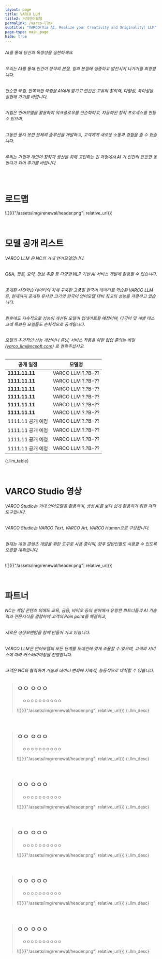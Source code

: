 ```yaml
---
layout: page
title: VARCO LLM
title2: 거대언어모델
permalink: /varco-llm/
subtitle: "VARCO(Via AI, Realize your Creativity and Originality) LLM"
page-type: main_page
hide: true
---
```


<script src="{{ site.baseurl | prepend: site.url }}/assets/js/about_llm.js"></script>

<style>
  .title-padder {
    padding-bottom: 0 !important;
  }
  h1.main_page {
    padding: 0 !important;
  }
  h6 a {
    text-decoration: underline;
    color: var(--gray600);
  }
</style>

<h6>AI를 통해 당신의 독창성을 실현하세요.</h6>
<h6>우리는 AI를 통해 인간이 창작의 본질, 일의 본질에 집중하고 발전시켜 나가기를 희망합니다.</h6>
<h6>단순한 작업, 반복적인 작업을 AI에게 맡기고 인간은 고유의 창의력, 다양성, 특이성을 실현해 가기를 바랍니다.</h6>
<h6>기업은 언어모델을 활용하여 워크플로우를 단순화하고, 자동화된 창작 프로세스를 만들 수 있으며,</h6>
<h6>그동안 풀지 못한 문제의 솔루션을 개발하고, 고객에게 새로운 소통과 경험을 줄 수 있습니다.</h6>
<h6>우리는 기업과 개인이 창작과 생산을 위해 고민하는 긴 과정에서 AI 가 인간의 든든한 동반자가 되어 주기를 바랍니다.</h6>

<br/>

# 로드맵

![]({{"/assets/img/renewal/header.png"| relative_url}})


<br/>

# 모델 공개 리스트

<h6>VARCO LLM 은 NC의 거대 언어모델입니다.</h6>
<h6>Q&A, 챗봇, 요약, 정보 추출 등 다양한 NLP 기반 AI 서비스 개발에 활용될 수 있습니다.</h6>
<h6>공개된 사전학습 데이터와 자체 구축한 고품질 한국어 데이터로 학습된 VARCO LLM은, 현재까지 공개된 유사한 크기의 한국어 언어모델 대비 최고의 성능을 자랑하고 있습니다.</h6>
<h6>향후에도 지속적으로 성능이 개선된 모델이 업데이트될 예정이며, 다국어 및 개별 태스크에 특화된 모델들도 순차적으로 공개됩니다.</h6>
<h6>모델의 추가적인 성능 개선이나 튜닝, 서비스 적용을 위한 협업 문의는 메일(<a href="mailto:varco_llm@ncsoft.com">varco_llm@ncsoft.com</a>) 로 연락주십시오.</h6>

|공개 일정|모델명|
|-|-|
|**1111.11.11**|VARCO LLM ?.?B-??|
|**1111.11.11**|VARCO LLM ?.?B-??|
|**1111.11.11**|VARCO LLM ?.?B-??|
|**1111.11.11**|VARCO LLM ?.?B-??|
|**1111.11.11**|VARCO LLM ?.?B-??|
|**1111.11.11**|VARCO LLM ?.?B-??|
|1111.11 공개 예정|VARCO LLM ?.?B-??|
|1111.11 공개 예정|VARCO LLM ?.?B-??|
|1111.11 공개 예정|VARCO LLM ?.?B-??|
|1111.11 공개 예정|VARCO LLM ?.?B-??|
{:.llm_table}

<br/>

# VARCO Studio 영상

<h6>VARCO Studio는 거대 언어모델을 활용하여, 생성 AI를 보다 쉽게 활용하기 위한 저작 도구입니다.</h6>
<h6>VARCO Studio는 VARCO Text, VARCO Art, VARCO Human으로 구성됩니다.</h6>
<h6>현재는 게임 콘텐츠 개발을 위한 도구로 사용 중이며, 향후 일반인들도 사용할 수 있도록 오픈할 계획입니다.</h6>


![]({{"/assets/img/renewal/header.png"| relative_url}})



<br/>

# 파트너

<h6>NC는 게임 콘텐츠 외에도 교육, 금융, 바이오 등의 분야에서 유망한 파트너들과 AI 기술력과 전문지식을 결합하여 고객의 Pain point를 해결하고,</h6>
<h6>새로운 성장모멘텀을 함께 만들어 가고 있습니다.</h6>
<h6>VARCO LLM은 언어모델의 모든 단계를 도메인에 맞게 조율할 수 있으며, 고객의 서비스에 따라 커스터마이징을 진행합니다.</h6>
<h6>고객은 NC와 협력하여 기술과 데이터 변화에 지속적, 능동적으로 대처할 수 있습니다.</h6>

> ## ㅇㅇ ㅇㅇㅇ
> 　
> ㅇㅇㅇㅇㅇㅇㅇㅇㅇㅇ
>
> ![]({{"/assets/img/renewal/header.png"| relative_url}})
{:.llm_desc}

<br/>

> ## ㅇㅇ ㅇㅇㅇ
> 　
> ㅇㅇㅇㅇㅇㅇㅇㅇㅇㅇ
>
> ![]({{"/assets/img/renewal/header.png"| relative_url}})
{:.llm_desc}

<br/>

> ## ㅇㅇ ㅇㅇㅇ
> 　
> ㅇㅇㅇㅇㅇㅇㅇㅇㅇㅇ
>
> ![]({{"/assets/img/renewal/header.png"| relative_url}})
{:.llm_desc}

<br/>

> ## ㅇㅇ ㅇㅇㅇ
> 　
> ㅇㅇㅇㅇㅇㅇㅇㅇㅇㅇ
>
> ![]({{"/assets/img/renewal/header.png"| relative_url}})
{:.llm_desc}

<br/>

> ## ㅇㅇ ㅇㅇㅇ
> 　
> ㅇㅇㅇㅇㅇㅇㅇㅇㅇㅇ
>
> ![]({{"/assets/img/renewal/header.png"| relative_url}})
{:.llm_desc}

<br/>

> ## ㅇㅇ ㅇㅇㅇ
> 　
> ㅇㅇㅇㅇㅇㅇㅇㅇㅇㅇ
>
> ![]({{"/assets/img/renewal/header.png"| relative_url}})
{:.llm_desc}
